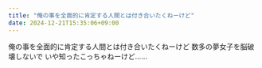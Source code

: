 ```yaml
---
title: "俺の事を全面的に肯定する人間とは付き合いたくねーけど"
date: 2024-12-21T15:35:06+09:00
---
```

俺の事を全面的に肯定する人間とは付き合いたくねーけど
数多の夢女子を脳破壊しないで
いや知ったこっちゃねーけど……
